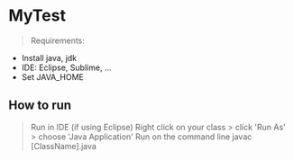 # MyTest
> Requirements:
- Install java, jdk
- IDE: Eclipse, Sublime, ...
- Set JAVA_HOME

## How to run
> Run in IDE (if using Eclipse)
  Right click on your class > click 'Run As' > choose 'Java Application'
> Run on the command line 
  javac [ClassName].java


